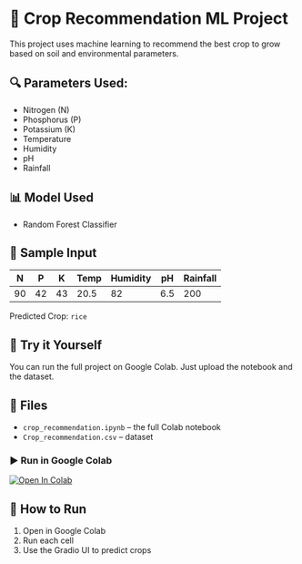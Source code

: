 # 🌾 Crop Recommendation ML Project

This project uses machine learning to recommend the best crop to grow based on soil and environmental parameters.

## 🔍 Parameters Used:
- Nitrogen (N)
- Phosphorus (P)
- Potassium (K)
- Temperature
- Humidity
- pH
- Rainfall

## 📊 Model Used
- Random Forest Classifier

## 🧪 Sample Input

| N | P | K | Temp | Humidity | pH | Rainfall |
|---|---|---|------|----------|----|----------|
| 90 | 42 | 43 | 20.5 | 82 | 6.5 | 200 |

Predicted Crop: `rice`

## 🚀 Try it Yourself
You can run the full project on Google Colab. Just upload the notebook and the dataset.

## 📁 Files
- `crop_recommendation.ipynb` – the full Colab notebook
- `Crop_recommendation.csv` – dataset

### ▶️ Run in Google Colab

[![Open In Colab](https://colab.research.google.com/assets/colab-badge.svg)](https://colab.research.google.com/github/samiera12/crop-recommendation-ml/blob/main/Crop_recommendation.ipynb)

## 📌 How to Run
1. Open in Google Colab
2. Run each cell
3. Use the Gradio UI to predict crops
